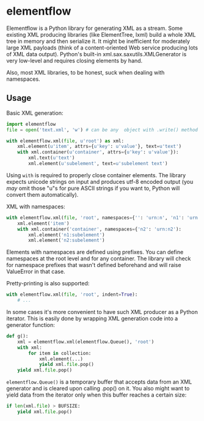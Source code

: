 # elementflow

Elementflow is a Python library for generating XML as a stream. Some existing
XML producing libraries (like ElementTree, lxml) build a whole XML tree in
memory and then serialize it. It might be inefficient for moderately large XML
payloads (think of a content-oriented Web service producing lots of XML data
output). Python's built-in xml.sax.saxutils.XMLGenerator is very low-level and
requires closing elements by hand.

Also, most XML libraries, to be honest, suck when dealing with namespaces.


## Usage

Basic XML generation:

```python
import elementflow
file = open('text.xml', 'w') # can be any  object with .write() method

with elementflow.xml(file, u'root') as xml:
    xml.element(u'item', attrs={u'key': u'value'}, text=u'text')
    with xml.container(u'container', attrs={u'key': u'value'}):
        xml.text(u'text')
        xml.element(u'subelement', text=u'subelement text')
```

Using `with` is required to properly close container elements. The library
expects unicode strings on input and produces utf-8 encoded output (you *may*
omit those "u"s for pure ASCII strings if you want to, Python will convert
them automatically).

XML with namespaces:

```python
with elementflow.xml(file, 'root', namespaces={'': 'urn:n', 'n1': 'urn:n1'}) as xml:
    xml.element('item')
    with xml.container('container', namespaces={'n2': 'urn:n2'):
        xml.element('n1:subelement')
        xml.element('n2:subelement')
```

Elements with namespaces are defined using prefixes. You can define namespaces
at the root level and for any container. The library will check for namespace
prefixes that wasn't defined beforehand and will raise ValueError in that case.

Pretty-printing is also supported:

```python
with elementflow.xml(file, 'root', indent=True):
    # ...
```

In some cases it's more convenient to have such XML producer as a Python
iterator. This is easily done by wrapping XML generation code into a generator
function:

```python
def g():
    xml = elementflow.xml(elementflow.Queue(), 'root')
    with xml:
        for item in collection:
            xml.element(...)
            yield xml.file.pop()
    yield xml.file.pop()
```

`elementflow.Queue()` is a temporary buffer that accepts data from an XML
generator and is cleared upon calling .pop() on it. You also might want to
yield data from the iterator only when this buffer reaches a certain size:

```python
if len(xml.file) > BUFSIZE:
    yield xml.file.pop()
```
